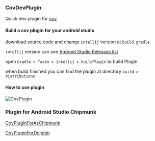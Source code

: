 ### CovDevPlugin

Quick dev plugin for [cov](https://github.com/kukyxs/CoMvvmHelper)


#### Build a cov plugin for your android studio

download source code and change `intellij` version at `build.gradle`

`intellij` version can
see [Android Studio Releases list](https://plugins.jetbrains.com/docs/intellij/android-studio-releases-list.html)

open `Gradle > Tasks > intellij > buildPlugin` to build Plugin

when build finished you can find the plugin at directory `build > distributions`


#### How to use plugin
![CovPlugin](https://github.com/kukyxs/CovPlugin/blob/master/art/cov_plugin.gif)


### Plugin for Android Studio Chipmunk
[CovPluginForAsChipmunk](https://github.com/kukyxs/CovPlugin/blob/master/art/CovPluginForAsChipmunk.zip)

[CovPluginForDolphin](https://github.com/kukyxs/CovPlugin/blob/master/art/CovPluginForDolphin.jar)